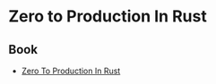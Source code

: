 # Zero to Production In Rust

## Book

- [Zero To Production In Rust](https://www.zero2prod.com/index.html)
